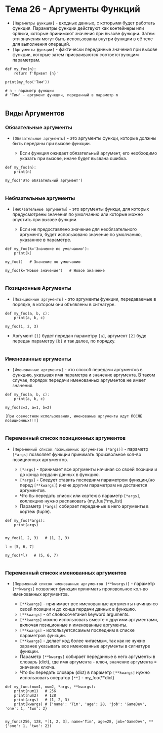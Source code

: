 # Тема 26 - Аргументы Функций

- `[Параметры функции]` - входные данные, с которыми будет работать функция. Параметры функции действуют как контейнеры или ярлыки, которые принимают значения при вызове функции. Затем эти значения могут быть использованы внутри функции в её теле для выполнения операций.
- `[Аргументы функции]` - фактически переданные значения при вызове функции, которые затем присваиваются соответствующим параметрам.
```
def my_foo(n):
    return f'Привет {n}'

print(my_foo('Тим'))

# n - параметр функции
# "Тим" - аргумент функции, переданный в параметр n
```
#
## Виды Aргументов

### Обязательные аргументы
- `[Обязательные аргументы]` - это аргументы функци, которые должны быть переданы при вызове функции.
  
     - Если функция ожидает обязательный аргумент, его необходимо указать при вызове, иначе будет вызвана ошибка.
```
def my_foo(n):
    print(n)

my_foo('Это обязательный аргумент')
```
#
### Небязательные аргументы
- `[Небязательные аргументы]` - это аргументы функци, для которых предусмотрены значения по умолчанию или которые можно опустить при вызове функции.
  
     - Если не предоставлено значение для необязательного аргумента, будет использовано значение по умолчанию, указанное в параметре.
```
def my_foo(k='Значение по умолчанию'):
    print(k)

my_foo()   # Значение по умолчанию

my_foo(k='Новое значение')   # Новое значение
```
#
### Позиционные Аргументы
- `[Позиционные аргументы]` - это аргументы функции, передаваемые в порядке, в котором они объявлены в сигнатуре.
```
def my_foo(a, b, c):
    print(a, b, c)

my_foo(1, 2, 3)
```

   - Аргумент `[1]` будет передан параметру `[а]`, аргумент `[2]` буде передан параметру `[b]` и так далее, по порядку.
#
### Именованные аргументы
- `[Именованные аргументы]` - это способ передачи аргументов в функцию, указывая имя параметра и значение аргумента. В таком случае, порядок передачи именованных аргументов не имеет значения.
```
def my_foo(a, b, c):
    print(a, b, c)

my_foo(c=3, a=1, b=2)
```
 `[При совместном использовании, именованые аргументы идут ПОСЛЕ позиционных!!!]`
#
### Переменный список позиционных аргументов
- `[Переменный список позиционных аргументов (*args)]` - параметр `[*args]` позволяет функции принимать произвольное кол-во позиционных аргументов.

     -  `[*args]` - принимает все аргументы начиная со своей позиции и до конца пердачи данных в функцию.
     -  `[*args]` - Следует ставить последним параметром функции,(но перед `[**kwargs]`) иначе другим параметрам не достанется аргументов.
     -  Что бы передать список или кортеж в параметр `[*args]`,  коллекцию нужно распаковать (my_fuu(*my_list)
     -  Параметр `[*args]` собирает переданные в него аргументы в кортеж (tuple).
```
def my_foo(*args):
    print(args)


my_foo(1, 2, 3)   # (1, 2, 3)

l = [5, 6, 7]

my_foo(*l)   # (5, 6, 7)
```
#
### Переменный список именованных аргументов
- `[Переменный список именованных аргументов (**kwargs)]` - параметр `[**kwargs]` позволяет функции принимать произвольное кол-во именованных аргументов.

     -  `[**kwargs]` - принимает все именованные аргументы начиная со своей позиции и до конца пердачи данных в функцию.
     -  `[**kwargs]` - от словосочетания keyword arguments.
     -  `[**kwargs]` можно использовать вместе с другими аргументами, включая позиционные и именованные аргументы.
     -  `[**kwargs]` - используетсясамым последним в списке параметров функции.
     -  `[**kwargs]` - делает код более читаемым, так как не нужно заранее указывать все именованные аргументы в сигнатуре функции.
     -  Параметр `[**kwargs]` собирает переданные в него аргументы в словарь (dict), где имя аргумента - ключ, значение аргумента = значение ключа.
     -  Что бы передать словарь (dict) в параметр `[**kwargs]` нужно использовать оператор `[**]` - my_foo(**dict)
```
def my_func(num1, num2, *args, **kwargs):
    print(num1)   # 256
    print(num2)   # 128
    print(args)   # (1, 2, 3)
    print(kwargs) # {'name': 'Tim', 'age': 28, 'job': 'GameDev', 'one': 1, 'two': 2}


my_func(256, 128, *[1, 2, 3], name='Tim', age=28, job='GameDev', **{'one': 1, 'two': 2})
```












